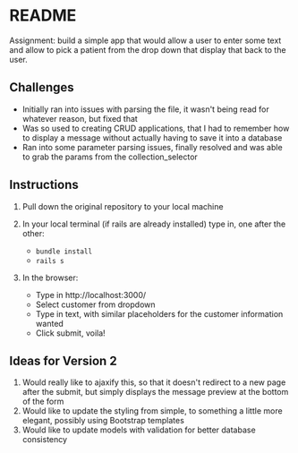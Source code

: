 # README
Assignment: build a simple app that would allow a user to enter some text and allow to pick a patient from the drop down that display that back to the user. 

## Challenges

* Initially ran into issues with parsing the file, it wasn't being read for whatever reason, but fixed that
* Was so used to creating CRUD applications, that I had to remember how to display a message without actually having to save it into a database
* Ran into some parameter parsing issues, finally resolved and was able to grab the params from the collection_selector

## Instructions
1. Pull down the original repository to your local machine
2. In your local terminal (if rails are already installed) type in, one after the other: 
    * ```bundle install```
    * ```rails s```
2. In the browser: 

    * Type in http://localhost:3000/
    * Select customer from dropdown
    * Type in text, with similar placeholders for the customer information wanted
    * Click submit, voila!
    
## Ideas for Version 2

1. Would really like to ajaxify this, so that it doesn't redirect to a new page after the submit, but simply displays the message preview at the bottom of the form
2. Would like to update the styling from simple, to something a little more elegant, possibly using Bootstrap templates
3. Would like to update models with validation for better database consistency
